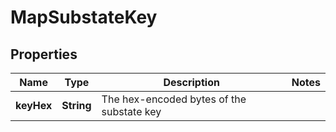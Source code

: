 

# MapSubstateKey


## Properties

| Name | Type | Description | Notes |
|------------ | ------------- | ------------- | -------------|
|**keyHex** | **String** | The hex-encoded bytes of the substate key |  |



